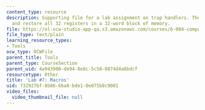 ```yaml
---
content_type: resource
description: Supporting file for a lab assignment on trap handlers. These macros save
  and restore all 32 registers in a 32-word block of memory.
file: https://ol-ocw-studio-app-qa.s3.amazonaws.com/courses/6-004-computation-structures-spring-2009/732927bf8b866ba8bde10e075b8c9001_lab7macros.uasm
file_type: text/plain
learning_resource_types:
- Tools
ocw_type: OCWFile
parent_title: Tools
parent_type: CourseSection
parent_uid: 4a943900-de94-8e8c-5c50-0874d4a8bdcf
resourcetype: Other
title: 'Lab #7: Macros'
uid: 732927bf-8b86-6ba8-bde1-0e075b8c9001
video_files:
  video_thumbnail_file: null
---
```

